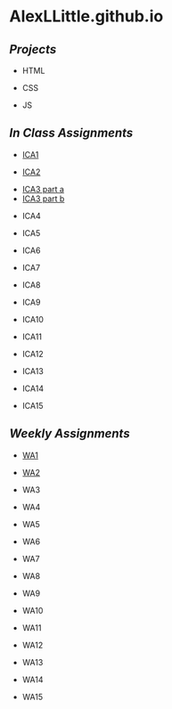 # AlexLLittle.github.io
 
## ***Projects***

- HTML
* CSS
+ JS

## ***In Class Assignments***

- [ICA1](https://docs.google.com/document/d/1JDSEwtEvC0Of6RxEOlvZQrHjNrTnNo5DohYlHaWtuCg/edit)
* [ICA2](https://docs.google.com/document/d/1yCxQrP3VeUR6NwKcRzrraKp-uCtOgLxP9woE0hUMtiI/edit?usp=sharing)
+ [ICA3 part a](https://alexllittle.github.io/ica/ica3a.html)
+ [ICA3 part b](https://alexllittle.github.io/ica3-part2/assets/index.html)
- ICA4
* ICA5
+ ICA6
- ICA7
* ICA8
+ ICA9
- ICA10
* ICA11
+ ICA12
- ICA13
* ICA14
+ ICA15

## ***Weekly Assignments***

- [WA1](https://alexllittle.github.io/wa/wa1.html)
* [WA2](https://alexllittle.github.io/wa/wa2.html)
+ WA3
- WA4
* WA5
+ WA6
- WA7
* WA8
+ WA9
- WA10
* WA11
+ WA12
- WA13
* WA14
+ WA15
